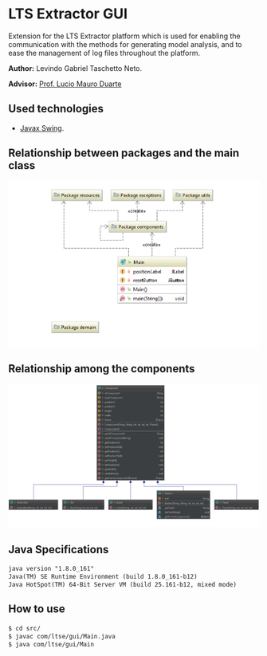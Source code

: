 # LTS Extractor GUI

Extension for the LTS Extractor platform which is used for enabling the communication with the methods 
for generating model analysis, and to ease the management of log files throughout the platform.

__Author:__ Levindo Gabriel Taschetto Neto.

__Advisor:__ [Prof. Lucio Mauro Duarte](http://inf.ufrgs.br/~lmduarte/)
## Used technologies

*  [Javax Swing](https://docs.oracle.com/javase/7/docs/api/javax/swing/package-summary.html).

## Relationship between packages and the main class

![package_classes_diagram](resources/diagrams/main.png)

## Relationship among the components

![package_classes_diagram](resources/diagrams/components.png)


## Java Specifications
```
java version "1.8.0_161"
Java(TM) SE Runtime Environment (build 1.8.0_161-b12)
Java HotSpot(TM) 64-Bit Server VM (build 25.161-b12, mixed mode)
```

## How to use
```terminal
$ cd src/
$ javac com/ltse/gui/Main.java
$ java com/ltse/gui/Main
```
